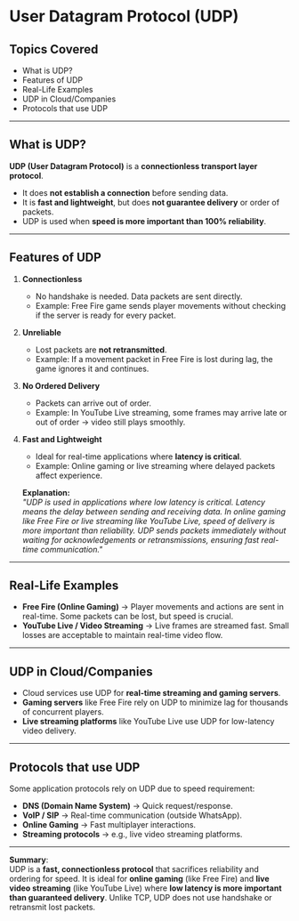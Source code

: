 #  User Datagram Protocol (UDP)

##  Topics Covered
- What is UDP?
- Features of UDP
- Real-Life Examples
- UDP in Cloud/Companies
- Protocols that use UDP

---

##  What is UDP?
**UDP (User Datagram Protocol)** is a **connectionless transport layer protocol**.  

- It does **not establish a connection** before sending data.  
- It is **fast and lightweight**, but does **not guarantee delivery** or order of packets.  
- UDP is used when **speed is more important than 100% reliability**.  

---

##  Features of UDP

1. **Connectionless**
   - No handshake is needed. Data packets are sent directly.  
   - Example: Free Fire game sends player movements without checking if the server is ready for every packet.

2. **Unreliable**
   - Lost packets are **not retransmitted**.  
   - Example: If a movement packet in Free Fire is lost during lag, the game ignores it and continues.

3. **No Ordered Delivery**
   - Packets can arrive out of order.  
   - Example: In YouTube Live streaming, some frames may arrive late or out of order → video still plays smoothly.

4. **Fast and Lightweight**
   - Ideal for real-time applications where **latency is critical**.  
   - Example: Online gaming or live streaming where delayed packets affect experience.  

    **Explanation:**  
   *"UDP is used in applications where low latency is critical. Latency means the delay between sending and receiving data. In online gaming like Free Fire or live streaming like YouTube Live, speed of delivery is more important than reliability. UDP sends packets immediately without waiting for acknowledgements or retransmissions, ensuring fast real-time communication."*

---

##  Real-Life Examples

- **Free Fire (Online Gaming)** → Player movements and actions are sent in real-time. Some packets can be lost, but speed is crucial.  
- **YouTube Live / Video Streaming** → Live frames are streamed fast. Small losses are acceptable to maintain real-time video flow.

---

##  UDP in Cloud/Companies
- Cloud services use UDP for **real-time streaming and gaming servers**.  
- **Gaming servers** like Free Fire rely on UDP to minimize lag for thousands of concurrent players.  
- **Live streaming platforms** like YouTube Live use UDP for low-latency video delivery.

---

##  Protocols that use UDP
Some application protocols rely on UDP due to speed requirement:  

- **DNS (Domain Name System)** → Quick request/response.  
- **VoIP / SIP** → Real-time communication (outside WhatsApp).  
- **Online Gaming** → Fast multiplayer interactions.  
- **Streaming protocols** → e.g., live video streaming platforms.

---

 **Summary**:  
UDP is a **fast, connectionless protocol** that sacrifices reliability and ordering for speed. It is ideal for **online gaming** (like Free Fire) and **live video streaming** (like YouTube Live) where **low latency is more important than guaranteed delivery**. Unlike TCP, UDP does not use handshake or retransmit lost packets.


